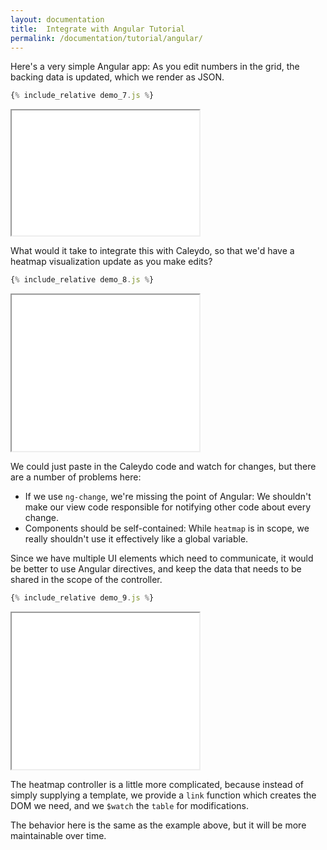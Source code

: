 ```yaml
---
layout: documentation
title:  Integrate with Angular Tutorial
permalink: /documentation/tutorial/angular/
---
```


Here's a very simple Angular app: As you edit numbers in the grid,
the backing data is updated, which we render as JSON.

```javascript
{% include_relative demo_7.js %}
```
<iframe src="/documentation/tutorial/web_bundle/frame_angular_bad.html?7" height="200" width="300"></iframe>

What would it take to integrate this with Caleydo, so that we'd have a
heatmap visualization update as you make edits?

```javascript
{% include_relative demo_8.js %}
```
<iframe src="/documentation/tutorial/web_bundle/frame_angular_bad.html?8" height="250" width="300"></iframe>

We could just paste in the Caleydo code and watch for changes, but there
are a number of problems here:

* If we use `ng-change`, we're missing the point of Angular: We shouldn't 
  make our view code responsible for notifying other code 
  about every change.
* Components should be self-contained: While `heatmap` is in scope, we
  really shouldn't use it effectively like a global variable.
  
Since we have multiple UI elements which need to communicate, it would
be better to use Angular directives, and keep the data that needs to be
shared in the scope of the controller.

```javascript
{% include_relative demo_9.js %}
```
<iframe src="/documentation/tutorial/web_bundle/frame_angular_good.html?9" height="250" width="300"></iframe>

The heatmap controller is a little more complicated, because instead of
simply supplying a template, we provide a `link` function which creates the DOM
we need, and we `$watch` the `table` for modifications.

The behavior here is the same as the example above, but it will be more
maintainable over time.